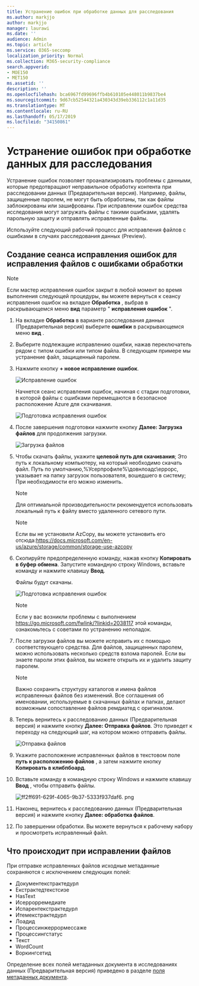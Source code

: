 ```yaml
---
title: Устранение ошибок при обработке данных для расследования
ms.author: markjjo
author: markjjo
manager: laurawi
ms.date: ''
audience: Admin
ms.topic: article
ms.service: O365-seccomp
localization_priority: Normal
ms.collection: M365-security-compliance
search.appverid:
- MOE150
- MET150
ms.assetid: ''
description: ''
ms.openlocfilehash: bca6967fd99696ffb4b610105e448011b9837be4
ms.sourcegitcommit: 9d67cb52544321a430343d39eb336112c1a11d35
ms.translationtype: MT
ms.contentlocale: ru-RU
ms.lasthandoff: 05/17/2019
ms.locfileid: "34150861"
---
```

# <a name="error-remediation-when-processing-data-for-an-investigation"></a>Устранение ошибок при обработке данных для расследования

Устранение ошибок позволяет проанализировать проблемы с данными, которые предотвращают неправильное обработку контента при расследовании данных (Предварительная версия). Например, файлы, защищенные паролем, не могут быть обработаны, так как файлы заблокированы или зашифрованы. При исправлении ошибок средства исследования могут загружать файлы с такими ошибками, удалять парольную защиту и отправлять исправленные файлы.

Используйте следующий рабочий процесс для исправления файлов с ошибками в случаях расследования данных (Preview).

## <a name="creating-an-error-remediation-session-to-remediate-files-with-processing-errors"></a>Создание сеанса исправления ошибок для исправления файлов с ошибками обработки

>[!NOTE]
>Если мастер исправления ошибок закрыт в любой момент во время выполнения следующей процедуры, вы можете вернуться к сеансу исправления ошибок на вкладке **Обработка** , выбрав в раскрывающемся меню **вид** параметр " **исправления ошибок** ".

1. На вкладке **Обработка** в варианте расследования данных (Предварительная версия) выберите **ошибки** в раскрывающемся меню **вид** .

2. Выберите подлежащие исправлению ошибки, нажав переключатель рядом с типом ошибки или типом файла.  В следующем примере мы устранение файл, защищенный паролем.

3. Нажмите кнопку **+ новое исправление ошибок**.

    ![Исправление ошибок](../media/8c2faf1a-834b-44fc-b418-6a18aed8b81a.png)

    Начнется сеанс исправления ошибок, начиная с стадии подготовки, в которой файлы с ошибками перемещаются в безопасное расположение Azure для скачивания.

    ![Подготовка исправления ошибок](../media/390572ec-7012-47c4-a6b6-4cbb5649e8a8.png)

4. После завершения подготовки нажмите кнопку **Далее: Загрузка файлов** для продолжения загрузки.

    ![Загрузка файлов](../media/6ac04b09-8e13-414a-9e24-7c75ba586363.png)

5. Чтобы скачать файлы, укажите **целевой путь для скачивания**; Это путь к локальному компьютеру, на который необходимо скачать файл.  Путь по умолчанию,%Усерпрофиле%\довнлоадс\еррорс, указывает на папку загрузок пользователя, вошедшего в систему; При необходимости его можно изменить.

    >[!NOTE]
    >Для оптимальной производительности рекомендуется использовать локальный путь к файлу вместо удаленного сетевого пути.

    > [!NOTE]
    > Если вы не установили AzCopy, вы можете установить его отсюда:https://docs.microsoft.com/en-us/azure/storage/common/storage-use-azcopy

6. Скопируйте предопределенную команду, нажав кнопку **Копировать в буфер обмена**. Запустите командную строку Windows, вставьте команду и нажмите клавишу **Ввод**.  

    Файлы будут скачаны.

    ![Подготовка исправления ошибок](../media/f364ab4d-31c5-4375-b69f-650f694a2f69.png)

     > [!NOTE]
     > Если у вас возникли проблемы с выполнением https://go.microsoft.com/fwlink/?linkid=2038117 этой команды, ознакомьтесь с советами по устранению неполадок.

7. После загрузки файлов вы можете исправить их с помощью соответствующего средства. Для файлов, защищенных паролем, можно использовать несколько средств взлома паролей. Если вы знаете пароли этих файлов, вы можете открыть их и удалить защиту паролем.
    > [!NOTE]
    > Важно сохранить структуру каталогов и имена файлов исправленных файлов без изменений.  Все соглашения об именовании, используемые в скачанных файлах и папках, делают возможным сопоставление файлов ремдиатед с оригиналом.

8. Теперь вернитесь к расследованию данных (Предварительная версия) и нажмите кнопку **Далее: Отправка файлов**.  Это приведет к переходу на следующий шаг, на котором можно отправить файлы.

    ![Отправка файлов](../media/af3d8617-1bab-4ecd-8de0-22e53acba240.png)

9. Укажите расположение исправленных файлов в текстовом поле **путь к расположению файлов** , а затем нажмите кнопку **Копировать в клибпбоард**.

10. Вставьте команду в командную строку Windows и нажмите клавишу **Ввод** , чтобы отправить файлы.

    ![ff2ff691-629f-4065-9b37-5333f937daf6. png](../media/ff2ff691-629f-4065-9b37-5333f937daf6.png)

11. Наконец, вернитесь к расследованию данных (Предварительная версия) и нажмите кнопку **Далее: обработка файлов**.

12. По завершении обработки.  Вы можете вернуться к рабочему набору и просмотреть исправленный файл.

## <a name="what-happens-when-files-are-remediated"></a>Что происходит при исправлении файлов

При отправке исправленных файлов исходные метаданные сохраняются с исключением следующих полей: 

- Документекстрактедурл
- Екстрактедтекстсизе
- HasText
- Исеррорремедиате
- Испарентекстрактедурл
- Итемекстрактедурл
- Лоадид
- Процессинжеррормессаже
- Процессингстатус
- Текст
- WordCount
- Воркингсетид

Определение всех полей метаданных документа в исследованиях данных (Предварительная версия) приведено в разделе [поля метаданных документа](document-metadata-fields.md).